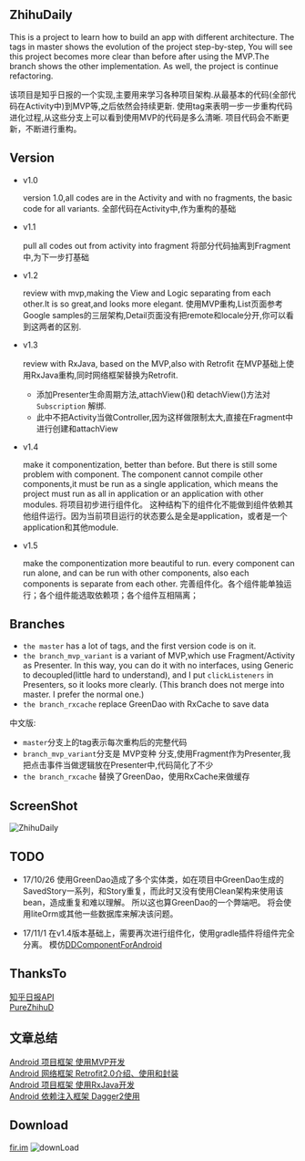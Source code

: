 ## ZhihuDaily
This is a project to learn how to build an app with different architecture.
The tags in master shows the evolution of the project step-by-step, You will see this project becomes more clear than before after using the MVP.The branch shows the other implementation.
As well, the project is continue refactoring.

该项目是知乎日报的一个实现,主要用来学习各种项目架构.从最基本的代码(全部代码在Activity中)到MVP等,之后依然会持续更新.
使用tag来表明一步一步重构代码进化过程,从这些分支上可以看到使用MVP的代码是多么清晰.
项目代码会不断更新，不断进行重构。


## Version
- v1.0

    version 1.0,all codes are in the Activity and with no fragments, the basic code for all variants.
    全部代码在Activity中,作为重构的基础

- v1.1

    pull all codes out from activity into fragment
    将部分代码抽离到Fragment中,为下一步打基础

- v1.2

    review with mvp,making the View and Logic separating from each other.It is so great,and looks more elegant.
    使用MVP重构,List页面参考Google samples的三层架构,Detail页面没有把remote和locale分开,你可以看到这两者的区别.

- v1.3

    review with RxJava, based on the MVP,also with Retrofit
    在MVP基础上使用RxJava重构,同时网络框架替换为Retrofit.

     - 添加Presenter生命周期方法,attachView()和 detachView()方法对 `Subscription` 解绑.
     - 此中不把Activity当做Controller,因为这样做限制太大,直接在Fragment中进行创建和attachView

- v1.4

    make it componentization, better than before. But there is still some problem with component.
    The component cannot compile other components,it must be run as a single application, which means the project
    must run as all in application or an application with other modules.
    将项目初步进行组件化。
    这种结构下的组件化不能做到组件依赖其他组件运行。因为当前项目运行的状态要么是全是application，或者是一个application和其他module.

- v1.5

  make the componentization more beautiful to run. every component can run alone, and can be run
  with other components, also each components is separate from each other.
  完善组件化。各个组件能单独运行；各个组件能选取依赖项；各个组件互相隔离；


## Branches
- `the master` has a lot of tags, and the first version code is on it.
- `the branch_mvp_variant` is a variant of MVP,which use Fragment/Activity as Presenter. In this way, you can do it with no interfaces, using Generic to decoupled(little hard to understand), and I put `clickListeners` in Presenters, so it looks more clearly. (This branch does not merge into master. I prefer the normal one.)
- `the branch_rxcache` replace GreenDao with RxCache to save data 

中文版:

- `master`分支上的tag表示每次重构后的完整代码
- `branch_mvp_variant`分支是 MVP变种 分支,使用Fragment作为Presenter,我把点击事件当做逻辑放在Presenter中,代码简化了不少
- `the branch_rxcache` 替换了GreenDao，使用RxCache来做缓存

## ScreenShot
![ZhihuDaily](images/daily.gif "Gif Example")

## TODO
- 17/10/26
使用GreenDao造成了多个实体类，如在项目中GreenDao生成的SavedStory一系列，和Story重复，而此时又没有使用Clean架构来使用该bean，造成重复和难以理解。
所以这也算GreenDao的一个弊端吧。
将会使用liteOrm或其他一些数据库来解决该问题。

- 17/11/1
在v1.4版本基础上，需要再次进行组件化，使用gradle插件将组件完全分离。
模仿[DDComponentForAndroid](https://github.com/luojilab/DDComponentForAndroid)


## ThanksTo
[知乎日报API](https://github.com/izzyleung/ZhihuDailyPurify/wiki/%E7%9F%A5%E4%B9%8E%E6%97%A5%E6%8A%A5-API-%E5%88%86%E6%9E%90)<br>
[PureZhihuD](https://github.com/laucherish/PureZhihuD)

## 文章总结
[Android 项目框架 使用MVP开发](http://blog.csdn.net/u014099894/article/details/51388170)<br>
[Android 网络框架 Retrofit2.0介绍、使用和封装](http://blog.csdn.net/u014099894/article/details/51441462)<br>
[Android 项目框架 使用RxJava开发](http://blog.csdn.net/u014099894/article/details/51621858)<br>
[Android 依赖注入框架 Dagger2使用](http://blog.csdn.net/u014099894/article/details/51675362)<br>

## Download
[fir.im](http://fir.im/159600?release_id=57a8a7e2959d6913c8000022)
![downLoad](images/ZhihuDaily.png "download")